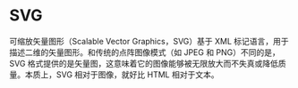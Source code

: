 # SVG

可缩放矢量图形（Scalable Vector Graphics，SVG）基于 XML 标记语言，用于描述二维的矢量图形。和传统的点阵图像模式（如 JPEG 和 PNG）不同的是，SVG 格式提供的是矢量图，这意味着它的图像能够被无限放大而不失真或降低质量。本质上，SVG 相对于图像，就好比 HTML 相对于文本。